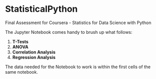 # StatisticalPython
Final Assessment for Coursera - Statistics for Data Science with Python

The Jupyter Notebook comes handy to brush up what follows:

1. **T-Tests**
2. **ANOVA**
3. **Correlation Analysis**
4. **Regression Analysis**

The data needed for the Notebook to work is within the first cells of the same notebook.
